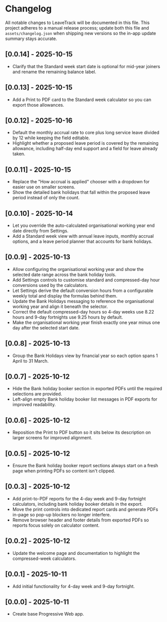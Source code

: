 # Changelog

All notable changes to LeaveTrack will be documented in this file. This project adheres to a manual release process; update both this file and `assets/changelog.json` when shipping new versions so the in-app update summary stays accurate.

## [0.0.14] - 2025-10-15
- Clarify that the Standard week start date is optional for mid-year joiners and rename the remaining balance label.

## [0.0.13] - 2025-10-15
- Add a Print to PDF card to the Standard week calculator so you can export those allowances.

## [0.0.12] - 2025-10-16
- Default the monthly accrual rate to core plus long service leave divided by 12 while keeping the field editable.
- Highlight whether a proposed leave period is covered by the remaining allowance, including half-day end support and a field for leave already taken.

## [0.0.11] - 2025-10-15
- Replace the "How accrual is applied" chooser with a dropdown for easier use on smaller screens.
- Show the detailed bank holidays that fall within the proposed leave period instead of only the count.

## [0.0.10] - 2025-10-14
- Let you override the auto-calculated organisational working year end date directly from Settings.
- Add a Standard week view with annual leave inputs, monthly accrual options, and a leave period planner that accounts for bank holidays.

## [0.0.9] - 2025-10-13
- Allow configuring the organisational working year and show the selected date range across the bank holiday tools.
- Add Settings controls to customise standard and compressed-day hour conversions used by the calculators.
- Let Settings derive the default conversion hours from a configurable weekly total and display the formulas behind them.
- Update the Bank Holidays messaging to reference the organisational working year and align it beneath the selector.
- Correct the default compressed-day hours so 4-day weeks use 8.22 hours and 9-day fortnights use 9.25 hours by default.
- Make the organisational working year finish exactly one year minus one day after the selected start date.

## [0.0.8] - 2025-10-13
- Group the Bank Holidays view by financial year so each option spans 1 April to 31 March.

## [0.0.7] - 2025-10-12
- Hide the Bank holiday booker section in exported PDFs until the required selections are provided.
- Left-align empty Bank holiday booker list messages in PDF exports for improved readability.

## [0.0.6] - 2025-10-12
- Reposition the Print to PDF button so it sits below its description on larger screens for improved alignment.

## [0.0.5] - 2025-10-12
- Ensure the Bank holiday booker report sections always start on a fresh page when printing PDFs so content isn't clipped.

## [0.0.3] - 2025-10-12
- Add print-to-PDF reports for the 4-day week and 9-day fortnight calculators, including bank holiday booker details in the export.
- Move the print controls into dedicated report cards and generate PDFs in-page so pop-up blockers no longer interfere.
- Remove browser header and footer details from exported PDFs so reports focus solely on calculator content.

## [0.0.2] - 2025-10-12
- Update the welcome page and documentation to highlight the compressed-week calculators.

## [0.0.1] - 2025-10-11
- Add initial functionality for 4-day week and 9-day fortnight.

## [0.0.0] - 2025-10-11
- Create base Progressive Web app.
